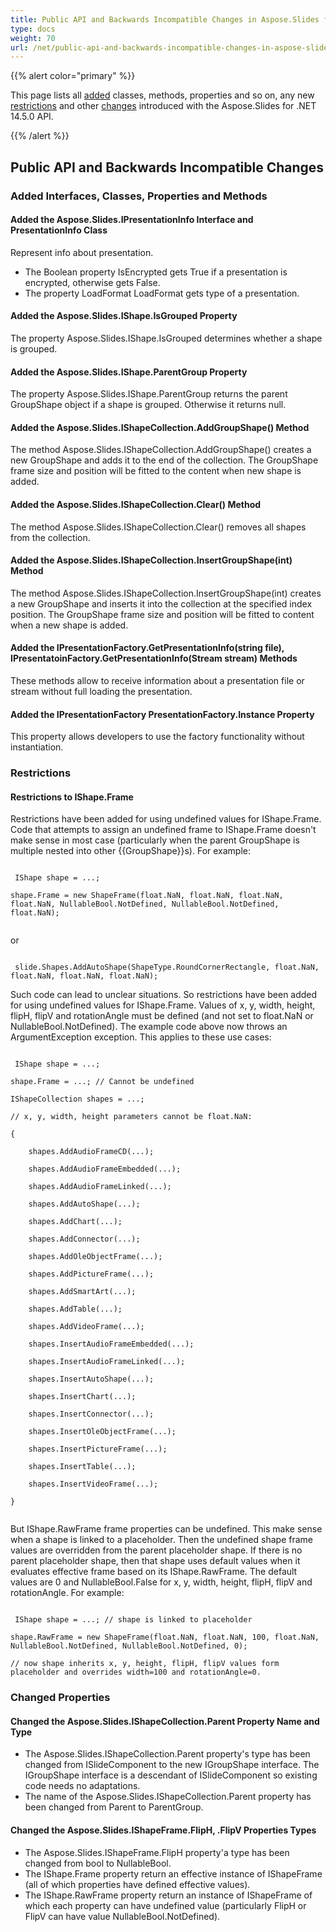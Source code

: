 ```yaml
---
title: Public API and Backwards Incompatible Changes in Aspose.Slides for .NET 14.5.0
type: docs
weight: 70
url: /net/public-api-and-backwards-incompatible-changes-in-aspose-slides-for-net-14-5-0/
---
```


{{% alert color="primary" %}} 

This page lists all [added](/slides/net/public-api-and-backwards-incompatible-changes-in-aspose-slides-for-net-14-5-0/) classes, methods, properties and so on, any new [restrictions](/slides/net/public-api-and-backwards-incompatible-changes-in-aspose-slides-for-net-14-5-0/) and other [changes](/slides/net/public-api-and-backwards-incompatible-changes-in-aspose-slides-for-net-14-5-0/) introduced with the Aspose.Slides for .NET 14.5.0 API.

{{% /alert %}} 
## **Public API and Backwards Incompatible Changes**
### **Added Interfaces, Classes, Properties and Methods**
#### **Added the Aspose.Slides.IPresentationInfo Interface and PresentationInfo Class**
Represent info about presentation.

- The Boolean property IsEncrypted gets True if a presentation is encrypted, otherwise gets False.
- The property LoadFormat LoadFormat gets type of a presentation.
#### **Added the Aspose.Slides.IShape.IsGrouped Property**
The property Aspose.Slides.IShape.IsGrouped determines whether a shape is grouped.
#### **Added the Aspose.Slides.IShape.ParentGroup Property**
The property Aspose.Slides.IShape.ParentGroup returns the parent GroupShape object if a shape is grouped. Otherwise it returns null.
#### **Added the Aspose.Slides.IShapeCollection.AddGroupShape() Method**
The method Aspose.Slides.IShapeCollection.AddGroupShape() creates a new GroupShape and adds it to the end of the collection.
The GroupShape frame size and position will be fitted to the content when new shape is added.
#### **Added the Aspose.Slides.IShapeCollection.Clear() Method**
The method Aspose.Slides.IShapeCollection.Clear() removes all shapes from the collection.
#### **Added the Aspose.Slides.IShapeCollection.InsertGroupShape(int) Method**
The method Aspose.Slides.IShapeCollection.InsertGroupShape(int) creates a new GroupShape and inserts it into the collection at the specified index position.
The GroupShape frame size and position will be fitted to content when a new shape is added.
#### **Added the IPresentationFactory.GetPresentationInfo(string file), IPresentatoinFactory.GetPresentationInfo(Stream stream) Methods**
These methods allow to receive information about a presentation file or stream without full loading the presentation.
#### **Added the IPresentationFactory PresentationFactory.Instance Property**
This property allows developers to use the factory functionality without instantiation.
### **Restrictions**
#### **Restrictions to IShape.Frame**
Restrictions have been added for using undefined values for IShape.Frame. Code that attempts to assign an undefined frame to IShape.Frame doesn't make sense in most case (particularly when the parent GroupShape is multiple nested into other {{GroupShape}}s). For example:

```

 IShape shape = ...;

shape.Frame = new ShapeFrame(float.NaN, float.NaN, float.NaN, float.NaN, NullableBool.NotDefined, NullableBool.NotDefined, float.NaN);


```

or

```

 slide.Shapes.AddAutoShape(ShapeType.RoundCornerRectangle, float.NaN, float.NaN, float.NaN, float.NaN);

```

Such code can lead to unclear situations. So restrictions have been added for using undefined values for IShape.Frame. Values of x, y, width, height, flipH, flipV and rotationAngle must be defined (and not set to float.NaN or NullableBool.NotDefined). The example code above now throws an ArgumentException exception.
This applies to these use cases:

```

 IShape shape = ...;

shape.Frame = ...; // Cannot be undefined

IShapeCollection shapes = ...;

// x, y, width, height parameters cannot be float.NaN:

{

    shapes.AddAudioFrameCD(...);

    shapes.AddAudioFrameEmbedded(...);

    shapes.AddAudioFrameLinked(...);

    shapes.AddAutoShape(...);

    shapes.AddChart(...);

    shapes.AddConnector(...);

    shapes.AddOleObjectFrame(...);

    shapes.AddPictureFrame(...);

    shapes.AddSmartArt(...);

    shapes.AddTable(...);

    shapes.AddVideoFrame(...);

    shapes.InsertAudioFrameEmbedded(...);

    shapes.InsertAudioFrameLinked(...);

    shapes.InsertAutoShape(...);

    shapes.InsertChart(...);

    shapes.InsertConnector(...);

    shapes.InsertOleObjectFrame(...);

    shapes.InsertPictureFrame(...);

    shapes.InsertTable(...);

    shapes.InsertVideoFrame(...);

}


```

But IShape.RawFrame frame properties can be undefined. This make sense when a shape is linked to a placeholder. Then the undefined shape frame values are overridden from the parent placeholder shape. If there is no parent placeholder shape, then that shape uses default values when it evaluates effective frame based on its IShape.RawFrame. The default values are 0 and NullableBool.False for x, y, width, height, flipH, flipV and rotationAngle. For example:

```

 IShape shape = ...; // shape is linked to placeholder

shape.RawFrame = new ShapeFrame(float.NaN, float.NaN, 100, float.NaN, NullableBool.NotDefined, NullableBool.NotDefined, 0);

// now shape inherits x, y, height, flipH, flipV values form placeholder and overrides width=100 and rotationAngle=0.

```
### **Changed Properties**
#### **Changed the Aspose.Slides.IShapeCollection.Parent Property Name and Type**
- The Aspose.Slides.IShapeCollection.Parent property's type has been changed from ISlideComponent to the new IGroupShape interface. The IGroupShape interface is a descendant of ISlideComponent so existing code needs no adaptations.
- The name of the Aspose.Slides.IShapeCollection.Parent property has been changed from Parent to ParentGroup.
#### **Changed the Aspose.Slides.IShapeFrame.FlipH, .FlipV Properties Types**
- The Aspose.Slides.IShapeFrame.FlipH property'a type has been changed from bool to NullableBool.
- The IShape.Frame property return an effective instance of IShapeFrame (all of which properties have defined effective values).
- The IShape.RawFrame property return an instance of IShapeFrame of which each property can have undefined value (particularly FlipH or FlipV can have value NullableBool.NotDefined).

